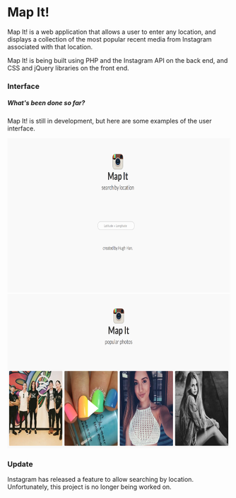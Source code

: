 # Map It! #

Map It! is a web application that allows a user to enter any location, and displays a collection of the most popular recent media from Instagram associated with that location.

Map It! is being built using PHP and the Instagram API on the back end, and CSS and jQuery libraries on the front end.

### Interface ###

##### What's been done so far? #####

Map It! is still in development, but here are some examples of the user interface.

<img src="assets/img/search.png" width="750px" height="350px">
<img src="assets/img/popular.png" width="750px" height="350px">

### Update ###
Instagram has released a feature to allow searching by location. Unfortunately, this project is no longer being worked on.
